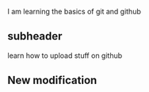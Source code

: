 I am learning the basics of git and github

## subheader
learn how to upload stuff on github

## New modification